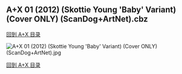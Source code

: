 ## A+X 01 (2012) (Skottie Young 'Baby' Variant) (Cover ONLY) (ScanDog+ArtNet).cbz


[回到 A+X 目录](https://github.com/alicewish/markdown/blob/master/series/A-X.md)


![A+X 01 (2012) (Skottie Young 'Baby' Variant) (Cover ONLY) (ScanDog+ArtNet).jpg](https://wx1.sinaimg.cn/large/6a9fdecaly1fr0qgc88ksj21401phe81.jpg)

[回到 A+X 目录](https://github.com/alicewish/markdown/blob/master/series/A-X.md)

